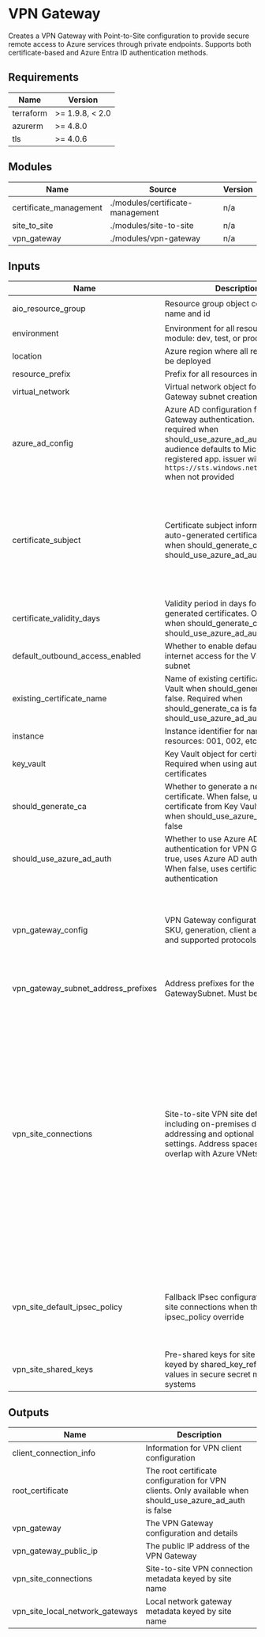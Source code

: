 <!-- BEGIN_TF_DOCS -->
<!-- markdown-table-prettify-ignore-start -->
# VPN Gateway

Creates a VPN Gateway with Point-to-Site configuration to provide secure
remote access to Azure services through private endpoints. Supports both
certificate-based and Azure Entra ID authentication methods.

## Requirements

| Name | Version |
|------|---------|
| terraform | >= 1.9.8, < 2.0 |
| azurerm | >= 4.8.0 |
| tls | >= 4.0.6 |

## Modules

| Name | Source | Version |
|------|--------|---------|
| certificate\_management | ./modules/certificate-management | n/a |
| site\_to\_site | ./modules/site-to-site | n/a |
| vpn\_gateway | ./modules/vpn-gateway | n/a |

## Inputs

| Name | Description | Type | Default | Required |
|------|-------------|------|---------|:--------:|
| aio\_resource\_group | Resource group object containing name and id | ```object({ id = string name = string location = string })``` | n/a | yes |
| environment | Environment for all resources in this module: dev, test, or prod | `string` | n/a | yes |
| location | Azure region where all resources will be deployed | `string` | n/a | yes |
| resource\_prefix | Prefix for all resources in this module | `string` | n/a | yes |
| virtual\_network | Virtual network object for VPN Gateway subnet creation | ```object({ id = string name = string })``` | n/a | yes |
| azure\_ad\_config | Azure AD configuration for VPN Gateway authentication. tenant\_id is required when should\_use\_azure\_ad\_auth is true. audience defaults to Microsoft-registered app. issuer will default to `https://sts.windows.net/{tenant_id}/` when not provided | ```object({ tenant_id = optional(string) audience = optional(string, "c632b3df-fb67-4d84-bdcf-b95ad541b5c8") issuer = optional(string) })``` | `{}` | no |
| certificate\_subject | Certificate subject information for auto-generated certificates. Only used when should\_generate\_ca is true and should\_use\_azure\_ad\_auth is false | ```object({ common_name = optional(string, "VPN Gateway Root Certificate") organization = optional(string, "Edge AI Accelerator") organizational_unit = optional(string, "IT") country = optional(string, "US") province = optional(string, "WA") locality = optional(string, "Redmond") })``` | `{}` | no |
| certificate\_validity\_days | Validity period in days for auto-generated certificates. Only used when should\_generate\_ca is true and should\_use\_azure\_ad\_auth is false | `number` | `365` | no |
| default\_outbound\_access\_enabled | Whether to enable default outbound internet access for the VPN gateway subnet | `bool` | `false` | no |
| existing\_certificate\_name | Name of existing certificate in Key Vault when should\_generate\_ca is false. Required when should\_generate\_ca is false and should\_use\_azure\_ad\_auth is false | `string` | `null` | no |
| instance | Instance identifier for naming resources: 001, 002, etc | `string` | `"001"` | no |
| key\_vault | Key Vault object for certificate storage. Required when using auto-generated certificates | ```object({ id = string name = string vault_uri = string })``` | `null` | no |
| should\_generate\_ca | Whether to generate a new CA certificate. When false, uses existing certificate from Key Vault. Only used when should\_use\_azure\_ad\_auth is false | `bool` | `true` | no |
| should\_use\_azure\_ad\_auth | Whether to use Azure AD authentication for VPN Gateway. When true, uses Azure AD authentication. When false, uses certificate authentication | `bool` | `true` | no |
| vpn\_gateway\_config | VPN Gateway configuration including SKU, generation, client address pool, and supported protocols | ```object({ sku = optional(string, "VpnGw1") generation = optional(string, "Generation1") client_address_pool = optional(list(string), ["192.168.200.0/24"]) protocols = optional(list(string), ["OpenVPN", "IkeV2"]) })``` | `{}` | no |
| vpn\_gateway\_subnet\_address\_prefixes | Address prefixes for the GatewaySubnet. Must be /27 or larger | `list(string)` | ```[ "10.0.2.0/27" ]``` | no |
| vpn\_site\_connections | Site-to-site VPN site definitions including on-premises device addressing and optional IPsec or BGP settings. Address spaces must not overlap with Azure VNets | ```list(object({ name = string address_spaces = list(string) shared_key_reference = string connection_mode = optional(string, "Default") dpd_timeout_seconds = optional(number) gateway_fqdn = optional(string) gateway_ip_address = optional(string) ike_protocol = optional(string, "IKEv2") use_policy_based_selectors = optional(bool, false) bgp_settings = optional(object({ asn = number peer_address = string peer_weight = optional(number) })) ipsec_policy = optional(object({ dh_group = string ike_encryption = string ike_integrity = string ipsec_encryption = string ipsec_integrity = string pfs_group = string sa_datasize_kb = optional(number) sa_lifetime_seconds = optional(number) })) }))``` | `[]` | no |
| vpn\_site\_default\_ipsec\_policy | Fallback IPsec configuration applied to site connections when they omit an ipsec\_policy override | ```object({ dh_group = string ike_encryption = string ike_integrity = string ipsec_encryption = string ipsec_integrity = string pfs_group = string sa_datasize_kb = optional(number) sa_lifetime_seconds = optional(number) })``` | `null` | no |
| vpn\_site\_shared\_keys | Pre-shared keys for site connections keyed by shared\_key\_reference. Store values in secure secret management systems | `map(string)` | `{}` | no |

## Outputs

| Name | Description |
|------|-------------|
| client\_connection\_info | Information for VPN client configuration |
| root\_certificate | The root certificate configuration for VPN clients. Only available when should\_use\_azure\_ad\_auth is false |
| vpn\_gateway | The VPN Gateway configuration and details |
| vpn\_gateway\_public\_ip | The public IP address of the VPN Gateway |
| vpn\_site\_connections | Site-to-site VPN connection metadata keyed by site name |
| vpn\_site\_local\_network\_gateways | Local network gateway metadata keyed by site name |
<!-- markdown-table-prettify-ignore-end -->
<!-- END_TF_DOCS -->
